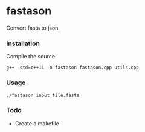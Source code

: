 # fastason
Convert fasta to json.

### Installation
Compile the source
```
g++ -std=c++11 -o fastason fastason.cpp utils.cpp
```

### Usage
```
./fastason input_file.fasta
```

### Todo
- Create a makefile
